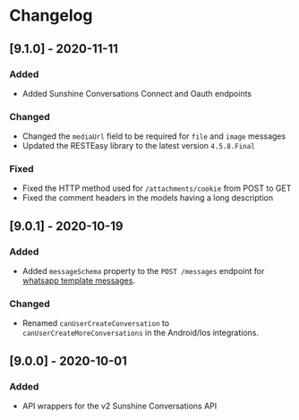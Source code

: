 # Changelog
## [9.1.0] - 2020-11-11

### Added

- Added Sunshine Conversations Connect and Oauth endpoints

### Changed

- Changed the `mediaUrl` field to be required for `file` and `image` messages
- Updated the RESTEasy library to the latest version `4.5.8.Final`

### Fixed

- Fixed the HTTP method used for `/attachments/cookie` from POST to GET
- Fixed the comment headers in the models having a long description

## [9.0.1] - 2020-10-19

### Added

- Added `messageSchema` property to the `POST /messages` endpoint for [whatsapp template messages](https://docs.smooch.io/guide/whatsapp/#post-message-api).

### Changed

- Renamed `canUserCreateConversation` to `canUserCreateMoreConversations` in the Android/Ios integrations.

## [9.0.0] - 2020-10-01

### Added

- API wrappers for the v2 Sunshine Conversations API
